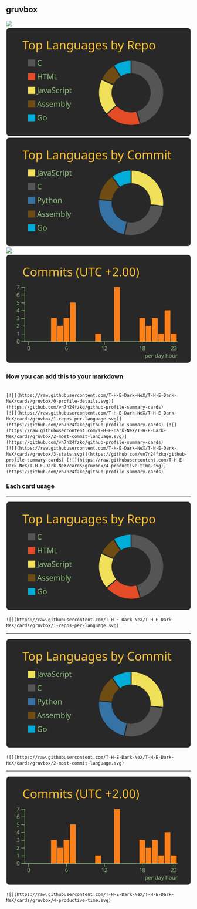 ## gruvbox

[![](./0-profile-details.svg)](https://github.com/vn7n24fzkq/github-profile-summary-cards)
[![](./1-repos-per-language.svg)](https://github.com/vn7n24fzkq/github-profile-summary-cards) [![](./2-most-commit-language.svg)](https://github.com/vn7n24fzkq/github-profile-summary-cards)
[![](./3-stats.svg)](https://github.com/vn7n24fzkq/github-profile-summary-cards) [![](./4-productive-time.svg)](https://github.com/vn7n24fzkq/github-profile-summary-cards)
### Now you can add this to your markdown
```

[![](https://raw.githubusercontent.com/T-H-E-Dark-NeX/T-H-E-Dark-NeX/cards/gruvbox/0-profile-details.svg)](https://github.com/vn7n24fzkq/github-profile-summary-cards)
[![](https://raw.githubusercontent.com/T-H-E-Dark-NeX/T-H-E-Dark-NeX/cards/gruvbox/1-repos-per-language.svg)](https://github.com/vn7n24fzkq/github-profile-summary-cards) [![](https://raw.githubusercontent.com/T-H-E-Dark-NeX/T-H-E-Dark-NeX/cards/gruvbox/2-most-commit-language.svg)](https://github.com/vn7n24fzkq/github-profile-summary-cards)
[![](https://raw.githubusercontent.com/T-H-E-Dark-NeX/T-H-E-Dark-NeX/cards/gruvbox/3-stats.svg)](https://github.com/vn7n24fzkq/github-profile-summary-cards) [![](https://raw.githubusercontent.com/T-H-E-Dark-NeX/T-H-E-Dark-NeX/cards/gruvbox/4-productive-time.svg)](https://github.com/vn7n24fzkq/github-profile-summary-cards)

```

### Each card usage
---

![](./1-repos-per-language.svg)

```
![](https://raw.githubusercontent.com/T-H-E-Dark-NeX/T-H-E-Dark-NeX/cards/gruvbox/1-repos-per-language.svg)
```

    

---

![](./2-most-commit-language.svg)

```
![](https://raw.githubusercontent.com/T-H-E-Dark-NeX/T-H-E-Dark-NeX/cards/gruvbox/2-most-commit-language.svg)
```

    

---

![](./4-productive-time.svg)

```
![](https://raw.githubusercontent.com/T-H-E-Dark-NeX/T-H-E-Dark-NeX/cards/gruvbox/4-productive-time.svg)
```

    
